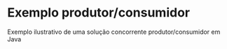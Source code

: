 # Exemplo produtor/consumidor
Exemplo ilustrativo de uma solução concorrente produtor/consumidor em Java
